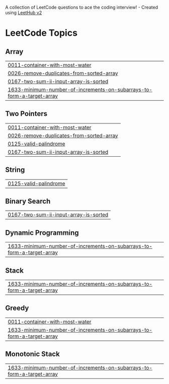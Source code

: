 A collection of LeetCode questions to ace the coding interview! - Created using [LeetHub v2](https://github.com/arunbhardwaj/LeetHub-2.0)
<!---LeetCode Topics Start-->
# LeetCode Topics
## Array
|  |
| ------- |
| [0011-container-with-most-water](https://github.com/HRSH455/DSA_prac/tree/master/0011-container-with-most-water) |
| [0026-remove-duplicates-from-sorted-array](https://github.com/HRSH455/DSA_prac/tree/master/0026-remove-duplicates-from-sorted-array) |
| [0167-two-sum-ii-input-array-is-sorted](https://github.com/HRSH455/DSA_prac/tree/master/0167-two-sum-ii-input-array-is-sorted) |
| [1633-minimum-number-of-increments-on-subarrays-to-form-a-target-array](https://github.com/HRSH455/DSA_prac/tree/master/1633-minimum-number-of-increments-on-subarrays-to-form-a-target-array) |
## Two Pointers
|  |
| ------- |
| [0011-container-with-most-water](https://github.com/HRSH455/DSA_prac/tree/master/0011-container-with-most-water) |
| [0026-remove-duplicates-from-sorted-array](https://github.com/HRSH455/DSA_prac/tree/master/0026-remove-duplicates-from-sorted-array) |
| [0125-valid-palindrome](https://github.com/HRSH455/DSA_prac/tree/master/0125-valid-palindrome) |
| [0167-two-sum-ii-input-array-is-sorted](https://github.com/HRSH455/DSA_prac/tree/master/0167-two-sum-ii-input-array-is-sorted) |
## String
|  |
| ------- |
| [0125-valid-palindrome](https://github.com/HRSH455/DSA_prac/tree/master/0125-valid-palindrome) |
## Binary Search
|  |
| ------- |
| [0167-two-sum-ii-input-array-is-sorted](https://github.com/HRSH455/DSA_prac/tree/master/0167-two-sum-ii-input-array-is-sorted) |
## Dynamic Programming
|  |
| ------- |
| [1633-minimum-number-of-increments-on-subarrays-to-form-a-target-array](https://github.com/HRSH455/DSA_prac/tree/master/1633-minimum-number-of-increments-on-subarrays-to-form-a-target-array) |
## Stack
|  |
| ------- |
| [1633-minimum-number-of-increments-on-subarrays-to-form-a-target-array](https://github.com/HRSH455/DSA_prac/tree/master/1633-minimum-number-of-increments-on-subarrays-to-form-a-target-array) |
## Greedy
|  |
| ------- |
| [0011-container-with-most-water](https://github.com/HRSH455/DSA_prac/tree/master/0011-container-with-most-water) |
| [1633-minimum-number-of-increments-on-subarrays-to-form-a-target-array](https://github.com/HRSH455/DSA_prac/tree/master/1633-minimum-number-of-increments-on-subarrays-to-form-a-target-array) |
## Monotonic Stack
|  |
| ------- |
| [1633-minimum-number-of-increments-on-subarrays-to-form-a-target-array](https://github.com/HRSH455/DSA_prac/tree/master/1633-minimum-number-of-increments-on-subarrays-to-form-a-target-array) |
<!---LeetCode Topics End-->
